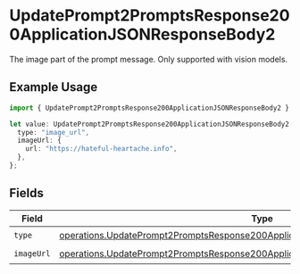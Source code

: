 # UpdatePrompt2PromptsResponse200ApplicationJSONResponseBody2

The image part of the prompt message. Only supported with vision models.

## Example Usage

```typescript
import { UpdatePrompt2PromptsResponse200ApplicationJSONResponseBody2 } from "orq-poc-typescript-multi-env-version/models/operations";

let value: UpdatePrompt2PromptsResponse200ApplicationJSONResponseBody2 = {
  type: "image_url",
  imageUrl: {
    url: "https://hateful-heartache.info",
  },
};
```

## Fields

| Field                                                                                                                                                                                    | Type                                                                                                                                                                                     | Required                                                                                                                                                                                 | Description                                                                                                                                                                              |
| ---------------------------------------------------------------------------------------------------------------------------------------------------------------------------------------- | ---------------------------------------------------------------------------------------------------------------------------------------------------------------------------------------- | ---------------------------------------------------------------------------------------------------------------------------------------------------------------------------------------- | ---------------------------------------------------------------------------------------------------------------------------------------------------------------------------------------- |
| `type`                                                                                                                                                                                   | [operations.UpdatePrompt2PromptsResponse200ApplicationJSONResponseBody1VersionsType](../../models/operations/updateprompt2promptsresponse200applicationjsonresponsebody1versionstype.md) | :heavy_check_mark:                                                                                                                                                                       | N/A                                                                                                                                                                                      |
| `imageUrl`                                                                                                                                                                               | [operations.UpdatePrompt2PromptsResponse200ApplicationJSONResponseBodyImageUrl](../../models/operations/updateprompt2promptsresponse200applicationjsonresponsebodyimageurl.md)           | :heavy_check_mark:                                                                                                                                                                       | N/A                                                                                                                                                                                      |